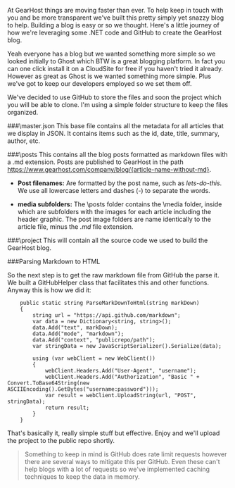 At GearHost things are moving faster than ever. To help keep in touch with you and be more transparent we've built this pretty simply yet snazzy blog to help. Building a blog is easy or so we thought. Here's a little journey of how we're leveraging some .NET code and GitHub to create the GearHost blog.

Yeah everyone has a blog but we wanted something more simple so we looked initially to Ghost which BTW is a great blogging platform. In fact you can one click install it on a CloudSite for free if you haven't tried it already. However as great as Ghost is we wanted something more simple. Plus we've got to keep our developers employed so we set them off.

We've decided to use GitHub to store the files and soon the project which you will be able to clone. I'm using a simple folder structure to keep the files organized.

###\master.json
This base file contains all the metadata for all articles that we display in JSON. It contains items such as the id, date, title, summary, author, etc.

###\posts
This contains all the blog posts formatted as markdown files with a .md extension. Posts are published to GearHost in the path https://www.gearhost.com/company/blog/{article-name-without-md}.

* **Post filenames:** Are formatted by the post name, such as *lets-do-this*. We use all lowercase letters and dashes (-) to separate the words.

* **media subfolders:** The \posts folder contains the \media folder, inside which are subfolders with the images for each article including the header graphic. The post image folders are name identically to the article file, minus the *.md* file extension.

###\project
This will contain all the source code we used to build the GearHost blog.

###Parsing Markdown to HTML

So the next step is to get the raw markdown file from GitHub the parse it. We built a GitHubHelper class that facilitates this and other functions. Anyway this is how we did it:

		public static string ParseMarkDownToHtml(string markDown)
        {
            string url = "https://api.github.com/markdown";
            var data = new Dictionary<string, string>();
            data.Add("text", markDown);
            data.Add("mode", "markdown");
            data.Add("context", "publicrepo/path");
            var stringData = new JavaScriptSerializer().Serialize(data);

            using (var webClient = new WebClient())
            {
                webClient.Headers.Add("User-Agent", "username");
                webClient.Headers.Add("Authorization", "Basic " + Convert.ToBase64String(new ASCIIEncoding().GetBytes("username:password")));
                var result = webClient.UploadString(url, "POST", stringData);
                return result;
            }
        }

That's basically it, really simple stuff but effective. Enjoy and we'll upload the project to the public repo shortly.

> Something to keep in mind is GitHub does rate limit requests however there are several ways to mitigate this per GitHub. Even these can't help blogs with a lot of requests so we've implemented caching techniques to keep the data in memory.